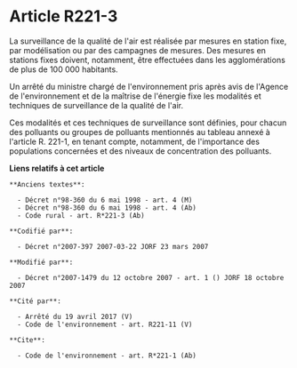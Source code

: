 # Article R221-3

La surveillance de la qualité de l'air est réalisée par mesures en station fixe, par modélisation ou par des campagnes de
mesures. Des mesures en stations fixes doivent, notamment, être effectuées dans les agglomérations de plus de 100 000
habitants.

Un arrêté du ministre chargé de l'environnement pris après avis de l'Agence de l'environnement et de la maîtrise de l'énergie
fixe les modalités et techniques de surveillance de la qualité de l'air.

Ces modalités et ces techniques de surveillance sont définies, pour chacun des polluants ou groupes de polluants mentionnés
au tableau annexé à l'article R. 221-1, en tenant compte, notamment, de l'importance des populations concernées et des
niveaux de concentration des polluants.

**Liens relatifs à cet article**

	**Anciens textes**:

	  - Décret n°98-360 du 6 mai 1998 - art. 4 (M)
	  - Décret n°98-360 du 6 mai 1998 - art. 4 (Ab)
	  - Code rural - art. R*221-3 (Ab)

	**Codifié par**:

	  - Décret n°2007-397 2007-03-22 JORF 23 mars 2007

	**Modifié par**:

	  - Décret n°2007-1479 du 12 octobre 2007 - art. 1 () JORF 18 octobre 2007

	**Cité par**:

	  - Arrêté du 19 avril 2017 (V)
	  - Code de l'environnement - art. R221-11 (V)

	**Cite**:

	  - Code de l'environnement - art. R*221-1 (Ab)
